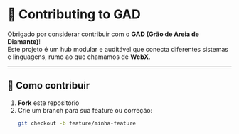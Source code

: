 # 🤝 Contributing to GAD

Obrigado por considerar contribuir com o **GAD (Grão de Areia de Diamante)**!  
Este projeto é um hub modular e auditável que conecta diferentes sistemas e linguagens, rumo ao que chamamos de **WebX**.

---

## 📌 Como contribuir

1. **Fork** este repositório
2. Crie um branch para sua feature ou correção:
   ```bash
   git checkout -b feature/minha-feature